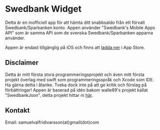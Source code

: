 # Swedbank Widget

Detta är en inofficiell app för att hämta ditt snabbsaldo från ett förvalt Swedbank/Sparbanken konto. 
Appen använder "Swedbank's Mobile Apps API" som är samma API som de svenska Swedbank/Sparbanken apparna använder.

Appen är endast tillgänglig på iOS och finns att [ladda ner](https://apps.apple.com/se/app/snabbsaldo-swedbank-widget/id1493750185) i App Store. 

## Disclaimer

Detta är mitt första stora programmeringsprojekt och även mitt första projekt överlag med swift 
som programmeringsspråk och Xcode som IDE. Ha gärna detta i åtanke. 
Tveka dock inte på att ge kritik och förslag på förbättringar! Appen är baserad på idén bakom walle89's projekt kallat
"SwedbankJson", detta projekt hittar ni [här](https://github.com/walle89/SwedbankJson).

## Kontakt

Email: samuelvalfridivarsson(at)gmail(dot)com
